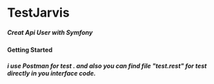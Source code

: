 <h1> TestJarvis </h1> 
<h5> Creat Api User with Symfony  </h5>
<h4> Getting Started  </h4>    
<h5>  i use Postman for test . and also you can find file "test.rest" for test directly in you interface code. </h5> 
